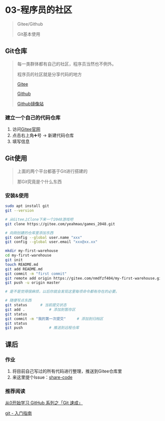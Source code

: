 # 03-程序员的社区

> Gitee/Github
>
> Git基本使用

## Git仓库

> 每一类群体都有自己的社区，程序员当然也不例外。
>
> 程序员的社区就是分享代码的地方
>
> [Gitee](https://gitee.com/)
>
> [Github](https://github.com/)
>
> [Github镜像站](https://github.com.cnpmjs.org/)

### 建立一个自己的代码仓库

1. 访问[Gitee官网](https://gitee.com/)
2. 点击右上角➕号 -> 新建代码仓库
3. 填写信息

## Git使用

> 上面的两个平台都基于Git进行搭建的
>
> 那Git究竟是个什么东西

### 安装&使用

```bash
sudo apt install git
git --version

# 从Gitee上Clone下来一个2048游戏吧
git clone https://gitee.com/yeahmao/games_2048.git

# 向刚创建的仓库里添加东西
git config --global user.name "xxx"
git config --global user.email "xxx@xx.xx"

mkdir my-first-warehouse
cd my-first-warehouse
git init
touch README.md
git add README.md
git commit -m "first commit"
git remote add origin https://gitee.com/nmdfzf404/my-first-warehouse.git
git push -u origin master

# 是不是觉得很麻烦，以后你就会发现这里每项命令都有存在的必要。

# 随便写点东西
git status		# 当前提交状态
git add .			# 添加到暂存区
git status
git commit -m "我的第一次提交"		# 添加到归档区
git status
git push 			# 推送到远程仓库
```

## 课后

### 作业

1. 将目前自己写过的所有代码进行整理，推送到Gitee仓库里
2. 来这里提个Issue：[share-code](https://gitee.com/nmdfzf404/share-code)

### 推荐阅读

[从0开始学习 GitHub 系列之「Git 速成」](https://zhuanlan.zhihu.com/p/21269318)

[git - 入门指南](https://zhuanlan.zhihu.com/p/21193604)

